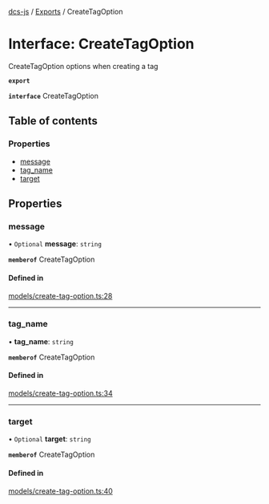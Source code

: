 [dcs-js](../README.md) / [Exports](../modules.md) / CreateTagOption

# Interface: CreateTagOption

CreateTagOption options when creating a tag

**`export`**

**`interface`** CreateTagOption

## Table of contents

### Properties

- [message](CreateTagOption.md#message)
- [tag\_name](CreateTagOption.md#tag_name)
- [target](CreateTagOption.md#target)

## Properties

### <a id="message" name="message"></a> message

• `Optional` **message**: `string`

**`memberof`** CreateTagOption

#### Defined in

[models/create-tag-option.ts:28](https://github.com/unfoldingWord/dcs-js/blob/09d5a5e/models/create-tag-option.ts#L28)

___

### <a id="tag_name" name="tag_name"></a> tag\_name

• **tag\_name**: `string`

**`memberof`** CreateTagOption

#### Defined in

[models/create-tag-option.ts:34](https://github.com/unfoldingWord/dcs-js/blob/09d5a5e/models/create-tag-option.ts#L34)

___

### <a id="target" name="target"></a> target

• `Optional` **target**: `string`

**`memberof`** CreateTagOption

#### Defined in

[models/create-tag-option.ts:40](https://github.com/unfoldingWord/dcs-js/blob/09d5a5e/models/create-tag-option.ts#L40)
